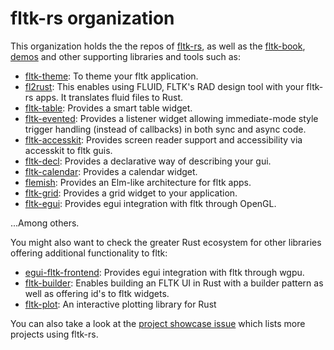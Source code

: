 # fltk-rs organization

This organization holds the the repos of [fltk-rs](https://github.com/fltk-rs/fltk-rs), as well as the [fltk-book](https://fltk-rs.github.io/fltk-book/), [demos](https://github.com/fltk-rs/demos) and other supporting libraries and tools such as:
- [fltk-theme](https://github.com/fltk-rs/fltk-theme): To theme your fltk application.
- [fl2rust](https://github.com/fltk-rs/fl2rust): This enables using FLUID, FLTK's RAD design tool with your fltk-rs apps. It translates fluid files to Rust.
- [fltk-table](https://github.com/fltk-rs/fltk-table): Provides a smart table widget.
- [fltk-evented](https://github.com/fltk-rs/fltk-evented): Provides a listener widget allowing immediate-mode style trigger handling (instead of callbacks) in both sync and async code.
- [fltk-accesskit](https://github.com/fltk-rs/fltk-accesskit): Provides screen reader support and accessibility via accesskit to fltk guis.
- [fltk-decl](https://github.com/fltk-rs/fltk-decl): Provides a declarative way of describing your gui.
- [fltk-calendar](https://github.com/fltk-rs/fltk-calendar): Provides a calendar widget.
- [flemish](https://github.com/fltk-rs/flemish): Provides an Elm-like architecture for fltk apps.
- [fltk-grid](https://github.com/fltk-rs/fltk-grid): Provides a grid widget to your application.
- [fltk-egui](https://github.com/fltk-rs/fltk-egui): Provides egui integration with fltk through OpenGL.

...Among others.

You might also want to check the greater Rust ecosystem for other libraries offering additional functionality to fltk:
- [egui-fltk-frontend](https://github.com/Ar37-rs/egui-fltk-frontend): Provides egui integration with fltk through wgpu.
- [fltk-builder](https://github.com/swip3798/fltk-builder): Enables building an FLTK UI in Rust with a builder pattern as well as offering id's to fltk widgets.
- [fltk-plot](https://github.com/GuzTech/fltk-plot): An interactive plotting library for Rust

You can also take a look at the [project showcase issue](https://github.com/fltk-rs/fltk-rs/issues/418) which lists more projects using fltk-rs.
